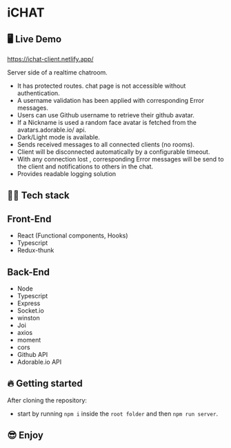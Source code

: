 # iCHAT

## 🖥 Live Demo

https://ichat-client.netlify.app/

Server side of a realtime chatroom.

-   It has protected routes. chat page is not accessible without authentication.
-   A username validation has been applied with corresponding Error messages.
-   Users can use Github username to retrieve their github avatar.
-   If a Nickname is used a random face avatar is fetched from the avatars.adorable.io/ api.
-   Dark/Light mode is available.
-   Sends received messages to all connected clients (no rooms).
-   Client will be disconnected automatically by a configurable timeout.
-   With any connection lost , corresponding Error messages will be send to the client and notifications to others in the chat.
-   Provides readable logging solution

## 👨‍💻 Tech stack

## Front-End

-   React (Functional components, Hooks)
-   Typescript
-   Redux-thunk

## Back-End

-   Node
-   Typescript
-   Express
-   Socket.io
-   winston
-   Joi
-   axios
-   moment
-   cors
-   Github API
-   Adorable.io API

## 🔥 Getting started

After cloning the repository:

-   start by running `npm i` inside the `root folder` and then `npm run server`.

## 😎 Enjoy
